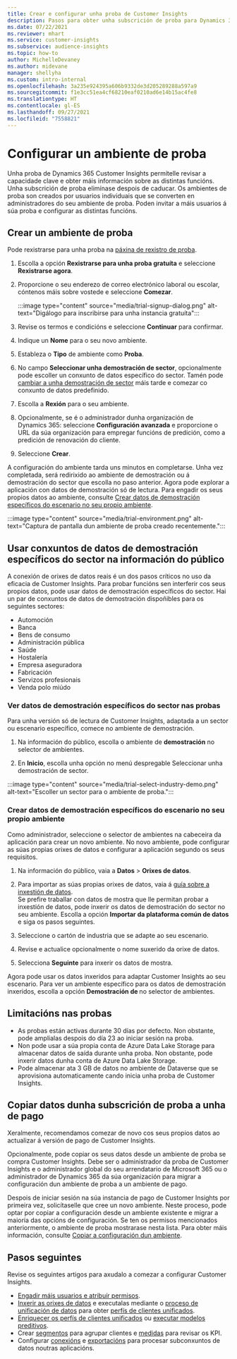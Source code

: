 ```yaml
---
title: Crear e configurar unha proba de Customer Insights
description: Pasos para obter unha subscrición de proba para Dynamics 365 Customer Insights e configurala.
ms.date: 07/22/2021
ms.reviewer: mhart
ms.service: customer-insights
ms.subservice: audience-insights
ms.topic: how-to
author: MichelleDevaney
ms.author: midevane
manager: shellyha
ms.custom: intro-internal
ms.openlocfilehash: 3a235e924395a606b9332de3d205289288a597a9
ms.sourcegitcommit: f1e3cc51ea4cf68210eaf0210ad6e14b15ac4fe8
ms.translationtype: HT
ms.contentlocale: gl-ES
ms.lasthandoff: 09/27/2021
ms.locfileid: "7558821"
---
```

# <a name="set-up-a-trial-environment"></a>Configurar un ambiente de proba 

Unha proba de Dynamics 365 Customer Insights permítelle revisar a capacidade clave e obter máis información sobre as distintas funcións. Unha subscrición de proba elimínase despois de caducar. Os ambientes de proba son creados por usuarios individuais que se converten en administradores do seu ambiente de proba. Poden invitar a máis usuarios á súa proba e configurar as distintas funcións.

## <a name="create-a-trial-environment"></a>Crear un ambiente de proba

Pode rexistrarse para unha proba na [páxina de rexistro de proba](https://dynamics.microsoft.com/get-started/free-trial/?appname=customerinsights). 

1. Escolla a opción **Rexistrarse para unha proba gratuíta** e seleccione **Rexistrarse agora**.

1. Proporcione o seu enderezo de correo electrónico laboral ou escolar, cóntenos máis sobre vostede e seleccione **Comezar**.

   :::image type="content" source="media/trial-signup-dialog.png" alt-text="Digálogo para inscribirse para unha instancia gratuíta":::

1. Revise os termos e condicións e seleccione **Continuar** para confirmar.

1. Indique un **Nome** para o seu novo ambiente. 

1. Estableza o **Tipo** de ambiente como **Proba**.

1. No campo **Seleccionar unha demostración de sector**, opcionalmente pode escoller un conxunto de datos específico do sector. Tamén pode [cambiar a unha demostración de sector](#use-industry-specific-demo-data-sets-in-audience-insights) máis tarde e comezar co conxunto de datos predefinido.

1. Escolla a **Rexión** para o seu ambiente.

1. Opcionalmente, se é o administrador dunha organización de Dynamics 365: seleccione **Configuración avanzada** e proporcione o URL da súa organización para empregar funcións de predición, como a predición de renovación do cliente. 

1. Seleccione **Crear**. 

A configuración do ambiente tarda uns minutos en completarse. Unha vez completada, será redirixido ao ambiente de demostración ou á demostración do sector que escolla no paso anterior. Agora pode explorar a aplicación con datos de demostración só de lectura. Para engadir os seus propios datos ao ambiente, consulte [Crear datos de demostración específicos do escenario no seu propio ambiente](#create-scenario-specific-demo-data-in-your-own-environment).

:::image type="content" source="media/trial-environment.png" alt-text="Captura de pantalla dun ambiente de proba creado recentemente.":::

## <a name="use-industry-specific-demo-data-sets-in-audience-insights"></a>Usar conxuntos de datos de demostración específicos do sector na información do público

A conexión de orixes de datos reais é un dos pasos críticos no uso da eficacia de Customer Insights. Para probar funcións sen interferir cos seus propios datos, pode usar datos de demostración específicos do sector. Hai un par de conxuntos de datos de demostración dispoñibles para os seguintes sectores: 

-   Automoción
-   Banca
-   Bens de consumo
-   Administración pública
-   Saúde
-   Hostalería
-   Empresa aseguradora
-   Fabricación
-   Servizos profesionais
-   Venda polo miúdo

### <a name="see-industry-specific-demo-data-in-trials"></a>Ver datos de demostración específicos do sector nas probas

Para unha versión só de lectura de Customer Insights, adaptada a un sector ou escenario específico, comece no ambiente de demostración. 
 
1.  Na información do público, escolla o ambiente de **demostración** no selector de ambientes.

2.  En **Inicio**, escolla unha opción no menú despregable Seleccionar unha demostración de sector.

:::image type="content" source="media/trial-select-industry-demo.png" alt-text="Escoller un sector para o ambiente de proba.":::

### <a name="create-scenario-specific-demo-data-in-your-own-environment"></a>Crear datos de demostración específicos do escenario no seu propio ambiente

Como administrador, seleccione o selector de ambientes na cabeceira da aplicación para crear un novo ambiente. No novo ambiente, pode configurar as súas propias orixes de datos e configurar a aplicación segundo os seus requisitos. 

1.  Na información do público, vaia a **Datos** > **Orixes de datos**.

2.  Para importar as súas propias orixes de datos, vaia á [guía sobre a inxestión de datos](data-sources.md).     
   Se prefire traballar con datos de mostra que lle permitan probar a inxestión de datos, pode inxerir os datos de demostración do sector no seu ambiente. Escolla a opción **Importar da plataforma común de datos** e siga os pasos seguintes.

3.  Seleccione o cartón de industria que se adapte ao seu escenario. 

4.  Revise e actualice opcionalmente o nome suxerido da orixe de datos. 

5.  Selecciona **Seguinte** para inxerir os datos de mostra. 

Agora pode usar os datos inxeridos para adaptar Customer Insights ao seu escenario. Para ver un ambiente específico para os datos de demostración inxeridos, escolla a opción **Demostración de <Industry>** no selector de ambientes.

## <a name="limitations-in-trials"></a>Limitacións nas probas

- As probas están activas durante 30 días por defecto. Non obstante, pode amplialas despois do día 23 ao iniciar sesión na proba.
- Non pode usar a súa propia conta de Azure Data Lake Storage para almacenar datos de saída durante unha proba. Non obstante, pode inxerir datos dunha conta de Azure Data Lake Storage.
- Pode almacenar ata 3 GB de datos no ambiente de Dataverse que se aprovisiona automaticamente cando inicia unha proba de Customer Insights.

## <a name="copy-data-from-a-trial-to-a-paid-subscription"></a>Copiar datos dunha subscrición de proba a unha de pago

Xeralmente, recomendamos comezar de novo cos seus propios datos ao actualizar á versión de pago de Customer Insights. 

Opcionalmente, pode copiar os seus datos desde un ambiente de proba se compra Customer Insights. Debe ser o administrador da proba de Customer Insights e o administrador global do seu arrendatario de Microsoft 365 ou o administrador de Dynamics 365 da súa organización para migrar a configuración dun ambiente de proba a un ambiente de pago. 

Despois de iniciar sesión na súa instancia de pago de Customer Insights por primeira vez, solicítaselle que cree un novo ambiente. Neste proceso, pode optar por copiar a configuración desde un ambiente existente e migrar a maioría das opcións de configuración. Se ten os permisos mencionados anteriormente, o ambiente de proba mostrarase nesta lista. Para obter máis información, consulte [Copiar a configuración dun ambiente](manage-environments.md#copy-the-environment-configuration).

## <a name="next-steps"></a>Pasos seguintes

Revise os seguintes artigos para axudalo a comezar a configurar Customer Insights. 

- [Engadir máis usuarios e atribuír permisos](permissions.md).
- [Inxerir as orixes de datos](data-sources.md) e executalas mediante o [proceso de unificación de datos](data-unification.md) para obter [perfís de clientes unificados](customer-profiles.md).
- [Enriquecer os perfís de clientes unificados](enrichment-hub.md) ou [executar modelos preditivos](predictions-overview.md).
- Crear [segmentos](segments.md) para agrupar clientes e [medidas](measures.md) para revisar os KPI.
- Configurar [conexións](connections.md) e [exportacións](export-destinations.md) para procesar subconxuntos de datos noutras aplicacións.
